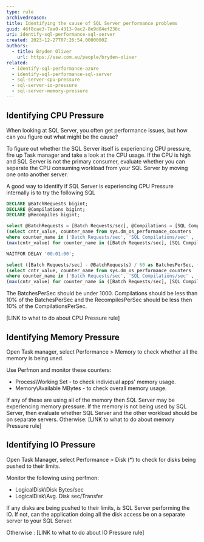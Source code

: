 ```yaml
---
type: rule
archivedreason: 
title: Identifying the cause of SQL Server performance problems
guid: 46f8cae3-7aa0-4313-9ac2-8e9d84ef236c
uri: identify-sql-performance-sql-server
created: 2023-12-27T07:26:54.0000000Z
authors:
  - title: Bryden Oliver
    url: https://ssw.com.au/people/bryden-oliver
related: 
  - identify-sql-performance-azure
  - identify-sql-performance-sql-server
  - sql-server-cpu-pressure
  - sql-server-io-pressure
  - sql-server-memory-pressure
---
```

## Identifying CPU Pressure

When looking at SQL Server, you often get performance issues, but how can you figure out what might be the cause?

<!--endintro-->

To figure out whether the SQL Server itself is experiencing CPU pressure, fire up Task manager and take a look at the CPU usage. If the CPU is high and SQL Server is not the primary consumer, evaluate whether you can separate the CPU consuming workload from your SQL Server by moving one onto another server.

A good way to identify if SQL Server is experiencing CPU Pressure internally is to try the following SQL

``` sql
DECLARE @BatchRequests bigint;
DECLARE @Compilations bigint;
DECLARE @Recompiles bigint;

select @BatchRequests = [Batch Requests/sec], @Compilations = [SQL Compilations/sec], @Recompiles = [SQL Re-Compilations/sec] from 
(select cntr_value, counter_name from sys.dm_os_performance_counters 
where counter_name in ('Batch Requests/sec', 'SQL Compilations/sec' , 'SQL Re-Compilations/sec') ) as SourceTable PIVOT
(max(cntr_value) for counter_name in ([Batch Requests/sec], [SQL Compilations/sec], [SQL Re-Compilations/sec])) as pivottable

WAITFOR DELAY '00:01:00';

select ([Batch Requests/sec] - @BatchRequests) / 60 as BatchesPerSec, ([SQL Compilations/sec] - @Compilations) / 60 AS CompilationsPerSec, ([SQL Re-Compilations/sec] - @Recompiles) / 60 as RecompilesPerSec from 
(select cntr_value, counter_name from sys.dm_os_performance_counters 
where counter_name in ('Batch Requests/sec', 'SQL Compilations/sec' , 'SQL Re-Compilations/sec') ) as SourceTable PIVOT
(max(cntr_value) for counter_name in ([Batch Requests/sec], [SQL Compilations/sec], [SQL Re-Compilations/sec])) as pivottable
```

The BatchesPerSec should be under 1000. Compilations should be less than 10% of the BatchesPerSec and the RecompilesPerSec should be less then 10% of the CompilationsPerSec.

[LINK to what to do about CPU Pressure rule]

## Identifying Memory Pressure

Open Task manager, select Performance > Memory to check whether all the memory is being used.

Use Perfmon and monitor these counters:

* Process\Working Set - to check individual apps' memory usage.
* Memory\Available MBytes - to check overall memory usage.

If any of these are using all of the memory then SQL Server may be experiencing memory pressure.
If the memory is not being used by SQL Server, then evaluate whether SQL Server and the other workload should be on separate servers.
Otherwise: [LINK to what to do about memory Pressure rule]

## Identifying IO Pressure

Open Task Manager, select Performance > Disk (*) to check for disks being pushed to their limits.

Monitor the following using perfmon:

* LogicalDisk\Disk Bytes/sec
* LogicalDisk\Avg. Disk sec/Transfer

If any disks are being pushed to their limits, is SQL Server performing the IO. If not, can the application doing all the disk access be on a separate server to your SQL Server.

Otherwise : [LINK to what to do about IO Pressure rule]
